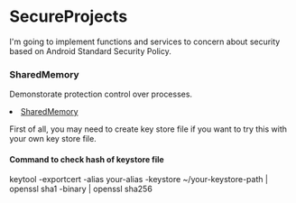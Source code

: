 <h1>SecureProjects</h1>
<p>
I'm going to implement functions and services to concern about security based on Android Standard Security Policy.
</p>

<h3>SharedMemory</h3>
<p>Demonstorate protection control over processes.</p>
<li><a href="https://developer.android.com/reference/android/os/SharedMemory">SharedMemory</a></li>
<p>
First of all, you may need to create key store file if you want to try this with your own key store file.
</p>
<h4>Command to check hash of keystore file</h4>
keytool -exportcert -alias your-alias -keystore ~/your-keystore-path | openssl sha1 -binary | openssl sha256
